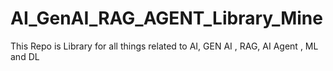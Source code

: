 # AI_GenAI_RAG_AGENT_Library_Mine
This Repo is Library for all things related to AI, GEN AI , RAG, AI Agent , ML and DL 
